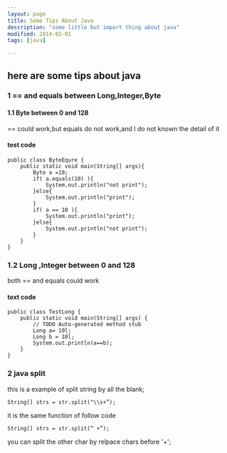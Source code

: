```yaml
---
layout: page
title: Some Tips About Java
description: "some little but import thing about java"
modified: 2014-02-01
tags: [java]

---
```

## here are some tips about java

### 1 == and  equals between Long,Integer,Byte

####  1.1 Byte between 0 and 128
== could work,but equals do not work,and I do not known the detail of it

#### test code


    public class ByteEqure {
        public static void main(String[] args){
            Byte a =10;
            if( a.equals(10) ){
                System.out.println("not print");
            }else{
                System.out.println("print");
            }
            if( a == 10 ){
                System.out.println("print");
            }else{
                System.out.println("not print");
            }
        }
    }
### 1.2 Long ,Integer between 0 and 128
both == and equals could work

#### text code

    public class TestLong {
        public static void main(String[] args) {
            // TODO Auto-generated method stub
            Long a= 10l;
            Long b = 10l;
            System.out.println(a==b);
        }
    }
### 2 java split 
this is a example of split string by all the blank;

    String[] strs = str.split("\\s+”); 

it is the same function of follow code

    String[] strs = str.split(“ +”);  

you can split the other char by relpace chars before '+';
